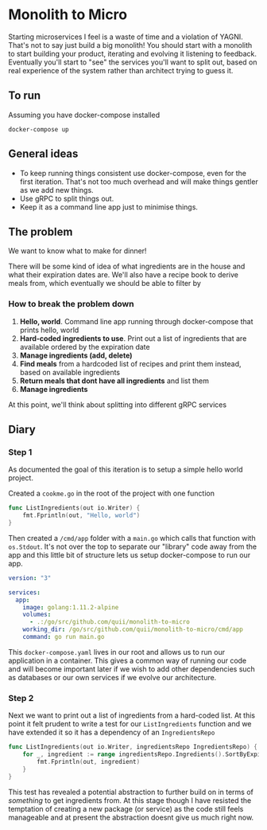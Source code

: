 # Monolith to Micro

Starting microservices I feel is a waste of time and a violation of YAGNI. That's not to say just build a big monolith! You should start with a monolith to start building your product, iterating and evolving it listening to feedback. Eventually you'll start to "see" the services you'll want to split out, based on real experience of the system rather than architect trying to guess it. 

## To run

Assuming you have docker-compose installed

`docker-compose up`

## General ideas

- To keep running things consistent use docker-compose, even for the first iteration. That's not too much overhead and will make things gentler as we add new things.
- Use gRPC to split things out.
- Keep it as a command line app just to minimise things.

## The problem

We want to know what to make for dinner!

There will be some kind of idea of what ingredients are in the house and what their expiration dates are. We'll also have a recipe book to derive meals from, which eventually we should be able to filter by 

### How to break the problem down

1. **Hello, world**. Command line app running through docker-compose that prints hello, world
2. **Hard-coded ingredients to use**. Print out a list of ingredients that are available ordered by the expiration date
3. **Manage ingredients (add, delete)**
4. **Find meals** from a hardcoded list of recipes and print them instead, based on available ingredients
5. **Return meals that dont have all ingredients** and list them
6. **Manage ingredients**

At this point, we'll think about splitting into different gRPC services 

## Diary

### Step 1

As documented the goal of this iteration is to setup a simple hello world project. 

Created a `cookme.go` in the root of the project with one function 

```go
func ListIngredients(out io.Writer) {
	fmt.Fprintln(out, "Hello, world")
}
```

Then created a `/cmd/app` folder with a `main.go` which calls that function with `os.Stdout`. It's not over the top to separate our "library" code away from the app and this little bit of structure lets us setup docker-compose to run our app. 

```yaml
version: "3"

services:
  app:
    image: golang:1.11.2-alpine
    volumes:
      - .:/go/src/github.com/quii/monolith-to-micro
    working_dir: /go/src/github.com/quii/monolith-to-micro/cmd/app
    command: go run main.go
```

This `docker-compose.yaml` lives in our root and allows us to run our application in a container. This gives a common way of running our code and will become important later if we wish to add other dependencies such as databases or our own services if we evolve our architecture. 

### Step 2

Next we want to print out a list of ingredients from a hard-coded list. At this point it felt prudent to write a test for our `ListIngredients` function and we have extended it so it has a dependency of an `IngredientsRepo`

```go
func ListIngredients(out io.Writer, ingredientsRepo IngredientsRepo) {
	for _, ingredient := range ingredientsRepo.Ingredients().SortByExpirationDate() {
		fmt.Fprintln(out, ingredient)
	}
}
```

This test has revealed a potential abstraction to further build on in terms of _something_ to get ingredients from. At this stage though I have resisted the temptation of creating a new package (or service) as the code still feels manageable and at present the abstraction doesnt give us much right now.  